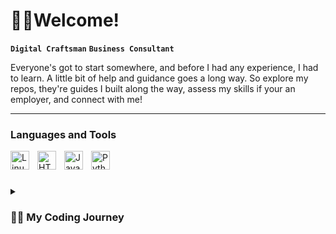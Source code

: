 # 👋🏼Welcome!

**`Digital Craftsman`**  **`Business Consultant`**

Everyone's got to start somewhere, and before I had any experience, I had to learn. A little bit of help and guidance goes a long way. So explore my repos, they're guides I built along the way, assess my skills if your an employer, and connect with me!


---

### Languages and Tools

<img align="left" alt="Linux" width="30px" style="padding-right:10px;" src="https://cdn.jsdelivr.net/gh/devicons/devicon/icons/linux/linux-original.svg" />
<img align="left" alt="HTML" width="30px" style="padding-right:10px;" src="https://cdn.jsdelivr.net/gh/devicons/devicon/icons/html5/html5-plain.svg" />
<img align="left" alt="JavaScript" width="30px" style="padding-right:10px;" src="https://cdn.jsdelivr.net/gh/devicons/devicon/icons/javascript/javascript-plain.svg" />
<img align="left" alt="Python" width="30px" style="padding-right:10px;" src="https://cdn.jsdelivr.net/gh/devicons/devicon/icons/python/python-plain.svg" />
<br />


#

<details>
 <summary><h3>👨‍💻 My Coding Journey</h3></summary>
   *WIP*. https://www.youtube.com/watch?v=9A8sQZDRn5o


